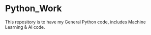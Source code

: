# Python_Work
This repository is to have my General Python code, includes Machine Learning & AI code.
